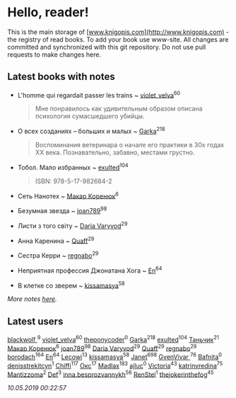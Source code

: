 # Hello, reader!
This is the main storage of [www.knigopis.com](http://www.knigopis.com) - the registry of read books.
To add your book use www-site. All changes are committed and synchronized with this git repository.
Do not use pull requests to make changes here.


## Latest books with notes
* L'homme qui regardait passer les trains ~ [violet_velva](users/116/116961712580551399099-google)<sup>60</sup>
    > Мне понравилось как удивительным образом описана психология сумасшедшего убийцы.

* О всех созданиях – больших и малых ~ [Garka](users/115/115753719718250012620-google)<sup>218</sup>
    > Воспоминания ветеринара о начале его практики в 30х годах ХХ века. Познавательно, забавно, местами грустно.

* Тобол. Мало избранных ~ [exulted](users/100/100599204551896265722-google)<sup>104</sup>
    > ISBN: 978-5-17-982684-2

* Сеть Нанотех ~ [Макар Коренюк](users/126/126368737-vkontakte)<sup>6</sup>

* Безумная звезда ~ [joan789](users/240/2401650-vkontakte)<sup>98</sup>

* Листи з того світу ~ [Daria Varyvod](users/829/829893410524253-facebook)<sup>29</sup>

* Анна Каренина ~ [Quaff](users/122/12267158-vkontakte)<sup>29</sup>

* Сестра Керри ~ [regnabo](users/870/870059322-yandex)<sup>29</sup>

* Неприятная профессия Джонатана Хога ~ [En](users/333/333646551-vkontakte)<sup>64</sup>

* В клетке со зверем ~ [kissamasya](users/684/68439978-vkontakte)<sup>58</sup>


_More notes [here](latest_books_with_notes.md)._


## Latest users
[blackwolf ](users/236/236639644-vkontakte)<sup>9</sup> 
[violet_velva](users/116/116961712580551399099-google)<sup>60</sup> 
[theponycoder](users/195/195144442-vkontakte)<sup>0</sup> 
[Garka](users/115/115753719718250012620-google)<sup>218</sup> 
[exulted](users/100/100599204551896265722-google)<sup>104</sup> 
[Таньчик](users/209/2096581563762610-facebook)<sup>21</sup> 
[Макар Коренюк](users/126/126368737-vkontakte)<sup>6</sup> 
[joan789](users/240/2401650-vkontakte)<sup>98</sup> 
[Daria Varyvod](users/829/829893410524253-facebook)<sup>29</sup> 
[Quaff](users/122/12267158-vkontakte)<sup>29</sup> 
[regnabo](users/870/870059322-yandex)<sup>29</sup> 
[borodach](users/157/15706320-vkontakte)<sup>164</sup> 
[En](users/333/333646551-vkontakte)<sup>64</sup> 
[Lecowi](users/521/521873425-vkontakte)<sup>13</sup> 
[kissamasya](users/684/68439978-vkontakte)<sup>58</sup> 
[Janet](users/108/108113656204404967440-google)<sup>698</sup> 
[GvenVivar ](users/158/158266434925901-facebook)<sup>76</sup> 
[Bafnita](users/142/1428344393-facebook)<sup>0</sup> 
[denisstrekitcyn](users/226/226617025-vkontakte)<sup>1</sup> 
[Chiffi](users/105/105831994080785626680-google)<sup>117</sup> 
[Окс](users/102/102536471289425216982-google)<sup>17</sup> 
[Madlax](users/158/158304782-vkontakte)<sup>183</sup> 
[ajluc](users/880/88086807-vkontakte)<sup>0</sup> 
[Victoria](users/113/113794223924688167852-google)<sup>43</sup> 
[katrinvredina](users/233/2336755-vkontakte)<sup>75</sup> 
[Mantizzoma](users/113/113990901159060096197-google)<sup>2</sup> 
[Def](users/726/7264253353800808630-mailru)<sup>3</sup> 
[inna.besprozvannykh](users/733/73323849-yandex)<sup>56</sup> 
[RenStel](users/112/112563761151554776409-google)<sup>1</sup> 
[thejokerinthefog](users/317/317244423-vkontakte)<sup>45</sup> 


_10.05.2019 00:22:57_
